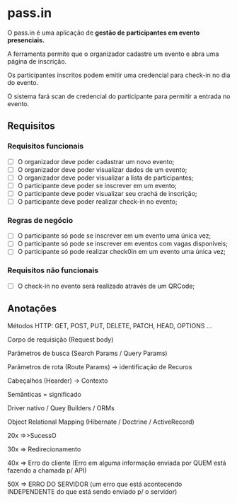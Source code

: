 # pass.in

O pass.in é uma aplicação de **gestão de participantes em evento presenciais.**

A ferramenta permite que o organizador cadastre um evento e abra uma página de inscrição.

Os participantes inscritos podem emitir uma credencial para check-in no dia do evento.

O sistema fará scan de credencial do participante para permitir a entrada no evento.

## Requisitos

### Requisitos funcionais
 - [ ] O organizador deve poder cadastrar um novo evento;
 - [ ] O organizador deve poder visualizar dados de um evento;
 - [ ] O organizador deve poder visualizar a lista de participantes;
 - [ ] O participante deve poder se inscrever em um evento;
 - [ ] O participante deve poder visualizar seu crachá de inscrição;
 - [ ] O participante deve poder realizar check-in no evento;

 ### Regras de negócio

 - [ ] O participante só pode se inscrever em um evento uma única vez;
 - [ ] O participante só pode se inscrever em eventos com vagas disponíveis; 
 - [ ] O participante só pode realizar check0in em um evento uma única vez;

 ### Requisitos não funcionais
 - [ ] O check-in no evento será realizado através de um QRCode;

 ## Anotações 
 
 Métodos HTTP: GET, POST, PUT, DELETE, PATCH, HEAD, OPTIONS ...

 Corpo de requisição (Request body)

 Parâmetros de busca (Search Params / Query Params)

 Parâmetros de rota (Route Params) -> identificação de Recuros

 Cabeçalhos (Hearder) -> Contexto


 Semânticas = significado


 Driver nativo / Quey Builders / ORMs


 Object Relational Mapping (Hibernate / Doctrine / ActiveRecord)


 20x =>>SucessO

 30x => Redirecionamento

 40x => Erro do cliente (Erro em alguma informação enviada por QUEM está fazendo a chamada p/ API)

 50X => ERRO DO SERVIDOR (um erro que está acontecendo INDEPENDENTE do que está sendo enviado p/ o servidor)